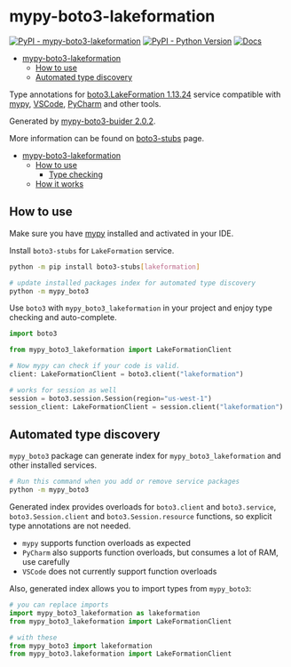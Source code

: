 # mypy-boto3-lakeformation

[![PyPI - mypy-boto3-lakeformation](https://img.shields.io/pypi/v/mypy-boto3-lakeformation.svg?color=blue)](https://pypi.org/project/mypy-boto3-lakeformation)
[![PyPI - Python Version](https://img.shields.io/pypi/pyversions/mypy-boto3-lakeformation.svg?color=blue)](https://pypi.org/project/mypy-boto3-lakeformation)
[![Docs](https://img.shields.io/readthedocs/mypy-boto3-builder.svg?color=blue)](https://mypy-boto3-builder.readthedocs.io/)

- [mypy-boto3-lakeformation](#mypy-boto3-lakeformation)
  - [How to use](#how-to-use)
  - [Automated type discovery](#automated-type-discovery)


Type annotations for
[boto3.LakeFormation 1.13.24](https://boto3.amazonaws.com/v1/documentation/api/1.13.24/reference/services/lakeformation.html#LakeFormation) service
compatible with [mypy](https://github.com/python/mypy), [VSCode](https://code.visualstudio.com/),
[PyCharm](https://www.jetbrains.com/pycharm/) and other tools.

Generated by [mypy-boto3-buider 2.0.2](https://github.com/vemel/mypy_boto3_builder).

More information can be found on [boto3-stubs](https://pypi.org/project/boto3-stubs/) page.

- [mypy-boto3-lakeformation](#mypy-boto3-lakeformation)
  - [How to use](#how-to-use)
    - [Type checking](#type-checking)
  - [How it works](#how-it-works)

## How to use

Make sure you have [mypy](https://github.com/python/mypy) installed and activated in your IDE.

Install `boto3-stubs` for `LakeFormation` service.

```bash
python -m pip install boto3-stubs[lakeformation]

# update installed packages index for automated type discovery
python -m mypy_boto3
```

Use `boto3` with `mypy_boto3_lakeformation` in your project and enjoy type checking and auto-complete.

```python
import boto3

from mypy_boto3_lakeformation import LakeFormationClient

# Now mypy can check if your code is valid.
client: LakeFormationClient = boto3.client("lakeformation")

# works for session as well
session = boto3.session.Session(region="us-west-1")
session_client: LakeFormationClient = session.client("lakeformation")

```

## Automated type discovery

`mypy_boto3` package can generate index for `mypy_boto3_lakeformation` and other installed services.

```bash
# Run this command when you add or remove service packages
python -m mypy_boto3
```

Generated index provides overloads for `boto3.client` and `boto3.service`,
`boto3.Session.client` and `boto3.Session.resource` functions,
so explicit type annotations are not needed.

- `mypy` supports function overloads as expected
- `PyCharm` also supports function overloads, but consumes a lot of RAM, use carefully
- `VSCode` does not currently support function overloads

Also, generated index allows you to import types from `mypy_boto3`:

```python
# you can replace imports
import mypy_boto3_lakeformation as lakeformation
from mypy_boto3_lakeformation import LakeFormationClient

# with these
from mypy_boto3 import lakeformation
from mypy_boto3.lakeformation import LakeFormationClient
```